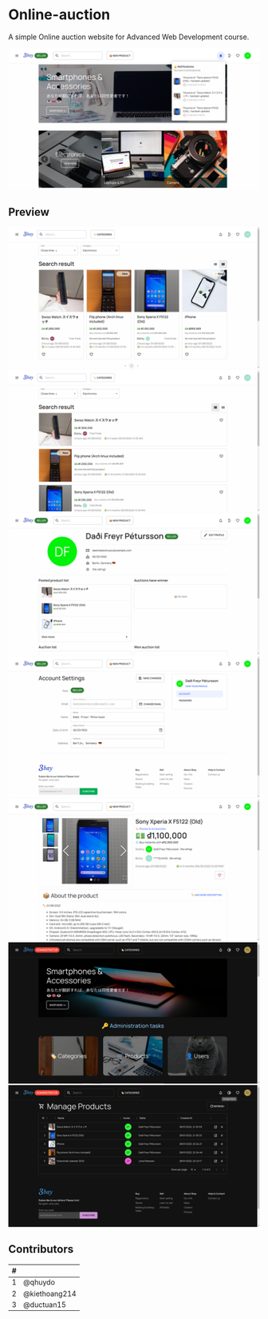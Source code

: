 # Online-auction
A simple Online auction website for Advanced Web Development course.

![](3bay-client/src/assets/readme/3bay-readme1.png)

## Preview
![](3bay-client/src/assets/readme/3bay-readme2.png)
![](3bay-client/src/assets/readme/3bay-readme3.png)
![](3bay-client/src/assets/readme/3bay-readme4.png)
![](3bay-client/src/assets/readme/3bay-readme5.png)
![](3bay-client/src/assets/readme/3bay-readme6.png)
![](3bay-client/src/assets/readme/3bay-readme7.png)
![](3bay-client/src/assets/readme/3bay-readme8.png)

## Contributors
| # |               |
|---|---------------|
| 1 | @qhuydo       |
| 2 | @kiethoang214 |
| 3 | @ductuan15    |
